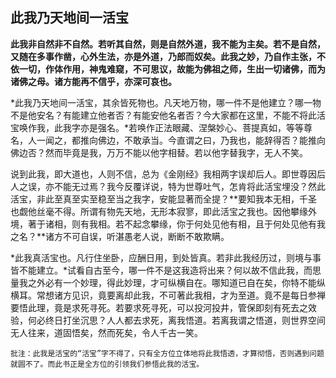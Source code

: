 ## 此我乃天地间一活宝

**此我非自然非不自然。若听其自然，则是自然外道，我不能为主矣。若不是自然，又随在多事作凿，心外生法，亦是外道，乃郎而奴矣。此我之妙，乃自作主张，不依一切，作体作用，神鬼难窥，不可思议，故能为佛祖之师，生出一切诸佛，而为诸佛之母。诸方能再不信乎，亦深可哀也。**

*此我乃天地间一活宝，其余皆死物也。凡天地万物，哪一件不是他建立？哪一物不是他安名？有能建立他者否？有能安他名者否？今大家都在这里，不能不将此活宝唤作我，此我字亦是强名。*若唤作正法眼藏、涅槃妙心、菩提真如，等等尊名，人一闻之，都推向佛边，不敢承当。今直谓之曰，乃我也，能辞得否？能推向佛边否？然而毕竟是我，万万不能以他字相替。若以他字替我字，无人不笑。

说到此我，即大道也，人则不信，总为《金刚经》我相两字误却后人。即世尊因后人之误，亦不能无过焉？我今反覆详说，特为世尊吐气，怎肯将此活宝埋没？然此活宝，非此至真至实至稳至当之我字，安能显著而全提？**要知我本无相，千圣也觑他丝毫不得。所谓有物先天地，无形本寂寥，即此活宝之我也。因他攀缘外境，著于诸相，则有我相。若不起念攀缘，你于何处见他有相，且于何处见他有我之名？**诸方不可自误，听湛愚老人说，断断不敢欺瞒。

*此我真活宝也。凡行住坐卧，应酬日用，到处皆真。若非此我经历过，则境与事皆不能建立。*试看自古至今，哪一件不是这我造将出来？何以故不信此我，而思量我之外必有一个妙理，得此妙理，才可纵横自在。哪知道已自在矣，你特不能纵横耳。常想诸方见识，竟要离却此我，不可著此我相，才为至道。竟不是每日参禅要悟此理，竟是求死寻死。若要求死寻死，可以投河投井，管保即刻有死去之效验，何必终日打坐沉思？人人都去求死，离我悟道。若离我谓之悟道，则世界空间无人往来，道固悟矣，然而死矣，令人千古一笑。

```xu
批注：此我是活宝的“活宝”字不得了，只有全方位立体地将此我悟透，才算彻悟，否则遇到问题就圆不了。而此书正是全方位的引领我们参悟此我的活宝。
```
